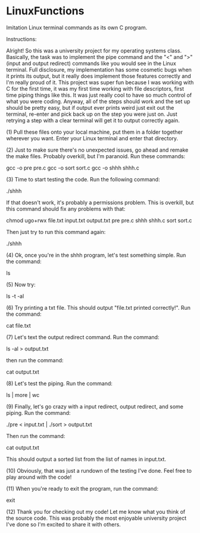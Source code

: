 # LinuxFunctions
Imitation Linux terminal commands as its own C program. 

Instructions: 

Alright! So this was a university project for my operating systems class. Basically, the task was to implement the pipe command and 
the "<" and ">" (input and output redirect) commands like you would see in the Linux terminal. Full disclosure, my implementation
has some cosmetic bugs when it prints its output, but it really does implement those features correctly and I'm really proud of it. 
This project was super fun because I was working with C for the first time, it was my first time working with file descriptors, 
first time piping things like this. It was just really cool to have so much control of what you were coding. Anyway, all of the steps
should work and the set up should be pretty easy, but if output ever prints weird just exit out the terminal, re-enter and pick back
up on the step you were just on. Just retrying a step with a clear terminal will get it to output correctly again. 

(1) Pull these files onto your local machine, put them in a folder together wherever you want. Enter your Linux terminal and enter
that directory. 

(2) Just to make sure there's no unexpected issues, go ahead and remake the make files. Probably overkill, but I'm paranoid. 
Run these commands: 

gcc -o pre pre.c 
gcc -o sort sort.c 
gcc -o shhh shhh.c 

(3) Time to start testing the code. Run the following command: 

./shhh 

If that doesn't work, it's probably a permissions problem. This is overkill, but this command should fix any problems with that:

chmod ugo+rwx file.txt input.txt output.txt pre pre.c shhh shhh.c sort sort.c

Then just try to run this command again: 

./shhh

(4) Ok, once you're in the shhh program, let's test something simple. Run the command: 

ls

(5) Now try: 

ls -t -al 

(6) Try printing a txt file. This should output "file.txt printed correctly!". Run the command: 

cat file.txt

(7) Let's text the output redirect command. Run the command: 

ls -al > output.txt 

then run the command: 

cat output.txt 

(8) Let's test the piping. Run the command: 

ls | more | wc 

(9) Finally, let's go crazy with a input redirect, output redirect, and some piping. Run the command: 

./pre < input.txt | ./sort > output.txt

Then run the command: 

cat output.txt

This should output a sorted list from the list of names in input.txt. 

(10) Obviously, that was just a rundown of the testing I've done. Feel free to play around with the code!

(11) When you're ready to exit the program, run the command: 

exit 

(12) Thank you for checking out my code! Let me know what you think of the source code. This was probably the most enjoyable 
university project I've done so I'm excited to share it with others. 
